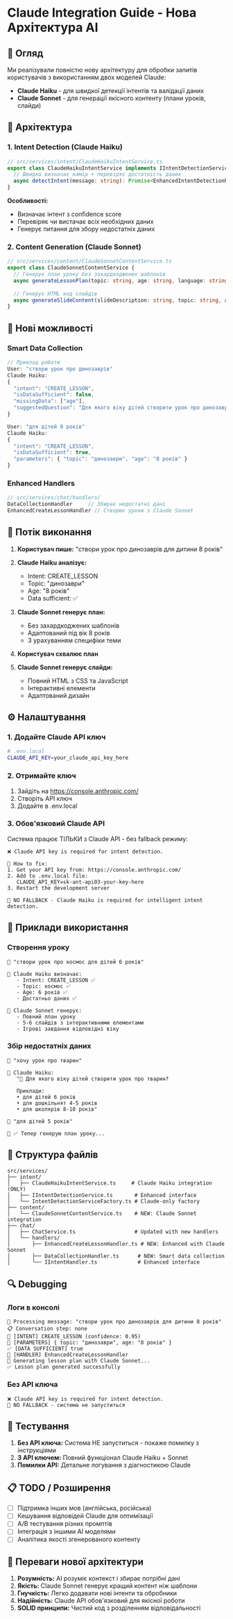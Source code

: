 # Claude Integration Guide - Нова Архітектура AI

## 🎯 Огляд

Ми реалізували повністю нову архітектуру для обробки запитів користувачів з використанням двох моделей Claude:
- **Claude Haiku** - для швидкої детекції інтентів та валідації даних
- **Claude Sonnet** - для генерації якісного контенту (плани уроків, слайди)

## 🔧 Архітектура

### 1. Intent Detection (Claude Haiku)
```typescript
// src/services/intent/ClaudeHaikuIntentService.ts
export class ClaudeHaikuIntentService implements IIntentDetectionService {
  // Швидко визначає намір + перевіряє достатність даних
  async detectIntent(message: string): Promise<EnhancedIntentDetectionResult>
}
```

**Особливості:**
- Визначає інтент з confidence score
- Перевіряє чи вистачає всіх необхідних даних
- Генерує питання для збору недостатніх даних

### 2. Content Generation (Claude Sonnet)
```typescript
// src/services/content/ClaudeSonnetContentService.ts
export class ClaudeSonnetContentService {
  // Генерує план уроку без захардкоджених шаблонів
  async generateLessonPlan(topic: string, age: string, language: string): Promise<string>
  
  // Генерує HTML код слайдів
  async generateSlideContent(slideDescription: string, topic: string, age: string): Promise<string>
}
```

## 🌟 Нові можливості

### Smart Data Collection
```typescript
// Приклад роботи
User: "створи урок про динозаврів"
Claude Haiku: 
{
  "intent": "CREATE_LESSON",
  "isDataSufficient": false,
  "missingData": ["age"],
  "suggestedQuestion": "Для якого віку дітей створити урок про динозаврів?"
}

User: "для дітей 8 років"
Claude Haiku: 
{
  "intent": "CREATE_LESSON", 
  "isDataSufficient": true,
  "parameters": { "topic": "динозаври", "age": "8 років" }
}
```

### Enhanced Handlers
```typescript
// src/services/chat/handlers/
DataCollectionHandler     // Збирає недостатні дані
EnhancedCreateLessonHandler // Створює уроки з Claude Sonnet
```

## 🚀 Потік виконання

1. **Користувач пише:** "створи урок про динозаврів для дитини 8 років"

2. **Claude Haiku аналізує:**
   - Intent: CREATE_LESSON
   - Topic: "динозаври"  
   - Age: "8 років"
   - Data sufficient: ✅

3. **Claude Sonnet генерує план:**
   - Без захардкоджених шаблонів
   - Адаптований під вік 8 років
   - З урахуванням специфіки теми

4. **Користувач схвалює план**

5. **Claude Sonnet генерує слайди:**
   - Повний HTML з CSS та JavaScript
   - Інтерактивні елементи
   - Адаптований дизайн

## ⚙️ Налаштування

### 1. Додайте Claude API ключ
```bash
# .env.local
CLAUDE_API_KEY=your_claude_api_key_here
```

### 2. Отримайте ключ
1. Зайдіть на https://console.anthropic.com/
2. Створіть API ключ
3. Додайте в .env.local

### 3. Обов'язковий Claude API
Система працює ТІЛЬКИ з Claude API - без fallback режиму:

```
❌ Claude API key is required for intent detection.

📝 How to fix:
1. Get your API key from: https://console.anthropic.com/
2. Add to .env.local file:
   CLAUDE_API_KEY=sk-ant-api03-your-key-here
3. Restart the development server

🚫 NO FALLBACK - Claude Haiku is required for intelligent intent detection.
```

## 🎨 Приклади використання

### Створення уроку
```
👤 "створи урок про космос для дітей 6 років"

🤖 Claude Haiku визначає:
   - Intent: CREATE_LESSON ✅
   - Topic: космос ✅  
   - Age: 6 років ✅
   - Достатньо даних ✅

🎨 Claude Sonnet генерує:
   - Повний план уроку
   - 5-6 слайдів з інтерактивними елементами
   - Ігрові завдання відповідні віку
```

### Збір недостатніх даних
```
👤 "хочу урок про тварин"

🤖 Claude Haiku:
   "🤔 Для якого віку дітей створити урок про тварин? 
   
   Приклади:
   • для дітей 6 років
   • для дошкільнят 4-5 років  
   • для школярів 8-10 років"

👤 "для дітей 5 років"

🤖 ✅ Тепер генерую план уроку...
```

## 📁 Структура файлів

```
src/services/
├── intent/
│   ├── ClaudeHaikuIntentService.ts     # Claude Haiku integration (ONLY)
│   ├── IIntentDetectionService.ts       # Enhanced interface
│   └── IntentDetectionServiceFactory.ts # Claude-only factory
├── content/
│   └── ClaudeSonnetContentService.ts    # NEW: Claude Sonnet integration
├── chat/
│   ├── ChatService.ts                   # Updated with new handlers
│   └── handlers/
│       ├── EnhancedCreateLessonHandler.ts # NEW: Enhanced with Claude Sonnet
│       ├── DataCollectionHandler.ts      # NEW: Smart data collection
│       └── IIntentHandler.ts             # Enhanced interface
```

## 🔍 Debugging

### Логи в консолі
```
🎯 Processing message: "створи урок про динозаврів для дитини 8 років"
📋 Conversation step: none
🎯 [INTENT] CREATE_LESSON (confidence: 0.95)
📝 [PARAMETERS] { topic: "динозаври", age: "8 років" }
✅ [DATA SUFFICIENT] true
🔧 [HANDLER] EnhancedCreateLessonHandler
🎨 Generating lesson plan with Claude Sonnet...
✅ Lesson plan generated successfully
```

### Без API ключа
```
❌ Claude API key is required for intent detection.
🚫 NO FALLBACK - система не запуститься
```

## 🚦 Тестування

1. **Без API ключа:** Система НЕ запуститься - покаже помилку з інструкціями
2. **З API ключем:** Повний функціонал Claude Haiku + Sonnet
3. **Помилки API:** Детальне логування з діагностикою Claude

## 📋 TODO / Розширення

- [ ] Підтримка інших мов (англійська, російська)
- [ ] Кешування відповідей Claude для оптимізації
- [ ] A/B тестування різних промптів
- [ ] Інтеграція з іншими AI моделями
- [ ] Аналітика якості згенерованого контенту

## 🎉 Переваги нової архітектури

1. **Розумність:** AI розуміє контекст і збирає потрібні дані
2. **Якість:** Claude Sonnet генерує кращий контент ніж шаблони
3. **Гнучкість:** Легко додавати нові інтенти та обробники
4. **Надійність:** Claude API обов'язковий для якісної роботи
5. **SOLID принципи:** Чистий код з розділенням відповідальності 
